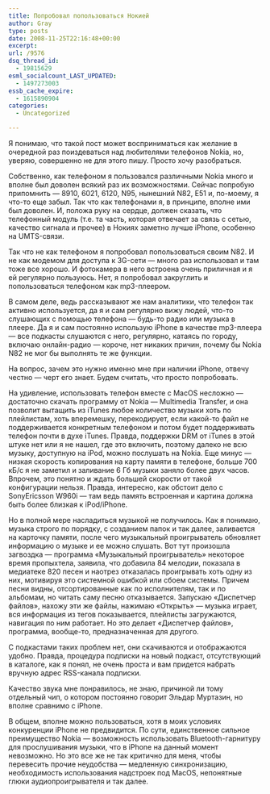 ```yaml
---
title: Попробовал попользоваться Нокией
author: Gray
type: posts
date: 2008-11-25T22:16:48+00:00
excerpt:
url: /9576
dsq_thread_id:
  - 19815629
esml_socialcount_LAST_UPDATED:
  - 1497273003
essb_cache_expire:
  - 1615890904
categories:
  - Uncategorized

---
```








Я понимаю, что такой пост может восприниматься как желание в очередной раз поиздеваться над любителями телефонов Nokia, но, уверяю, совершенно не для этого пишу. Просто хочу разобраться.

Собственно, как телефоном я пользовался различными Nokia много и вполне был доволен всякий раз их возможностями. Сейчас попробую припомнить &#8212; 8910, 6021, 6120, N95, нынешний N82, E51 и, по-моему, я что-то еще забыл. Так что как телефонами я, в принципе, вполне ими был доволен. И, положа руку на сердце, должен сказать, что телефонный модуль (т.е. та часть, которая отвечает за связь с сетью, качество сигнала и прочее) в Нокиях заметно лучше iPhone, особенно на UMTS-связи.

Так что не как телефоном я попробовал попользоваться своим N82. И не как модемом для доступа к 3G-сети &#8212; много раз использовал и там тоже все хорошо. И фотокамера в него встроена очень приличная и я ей регулярно пользуюсь. Нет, я попробовал закруглить и попользоваться телефоном как mp3-плеером.

В самом деле, ведь рассказывают же нам аналитики, что телефон так активно используется, да я и сам регулярно вижу людей, что-то слушающих с помощью телефона &#8212; будь-то радио или музыка в плеере. Да я и сам постоянно использую iPhone в качестве mp3-плеера &#8212; все подкасты слушаются с него, регулярно, катаясь по городу, включаю онлайн-радио &#8212; короче, нет никаких причин, почему бы Nokia N82 не мог бы выполнять те же функции.

На вопрос, зачем это нужно именно мне при наличии iPhone, отвечу честно &#8212; черт его знает. Будем считать, что просто попробовать.

На удивление, использовать телефон вместе с MacOS несложно &#8212; достаточно скачать программу от Nokia &#8212; Multimedia Transfer, и она позволит вытащить из iTunes любое количество музыки хоть по плейлистам, хоть вперемешку, перекодирует, если какой-то файл не поддерживается конкретным телефоном и потом будет поддерживать телефон почти в духе iTunes. Правда, поддержки DRM от iTunes в этой штуке нет или я не нашел, где это включить, поэтому далеко не всю музыку, доступную на iPod, можно послушать на Nokia. Еще минус &#8212; низкая скорость копирования на карту памяти в телефоне, больше 700 кБ/с я не заметил и заливание 6 Гб музыки заняло более двух часов. Впрочем, это понятно и ждать большей скорости от такой конфигурации нельзя. Правда, интересно, как обстоит дело с SonyEricsson W960i &#8212; там ведь память встроенная и картина должна быть более близкая к iPod/iPhone.

Но в полной мере насладиться музыкой не получилось. Как я понимаю, музыка строго по порядку, с созданием папок и так далее, заливается на карточку памяти, после чего музыкальный проигрыватель обновляет информацию о музыке и ее можно слушать. Вот тут произошла загвоздка &#8212; программа &#171;Музыкальный проигрыватель&#187; некоторое время пропыхтела, заявила, что добавила 84 мелодии, показала в медиатеке 820 песен и наотрез отказалась проигрывать хоть одну из них, мотивируя это системной ошибкой или сбоем системы. Причем песни видны, отсортированные как по исполнителям, так и по альбомам, но читать саму песню отказывается. Запускаю &#171;Диспетчер файлов&#187;, нахожу эти же файлы, нажимаю &#171;Открыть&#187; &#8212; музыка играет, вся информация из тегов показывается, плейлисты загружаются, навигация по ним работает. Но это делает &#171;Диспетчер файлов&#187;, программа, вообще-то, предназначенная для другого.

С подкастами таких проблем нет, они скачиваются и отображаются удобно. Правда, процедура подписки на новый подкаст, отсутствующий в каталоге, как я понял, не очень проста и вам придется набрать вручную адрес RSS-канала подписки.

Качество звука мне понравилось, не знаю, причиной ли тому отдельный чип, о котором постоянно говорит Эльдар Муртазин, но вполне сравнимо с iPhone.

В общем, вполне можно пользоваться, хотя в моих условиях конкуренции iPhone не предвидится. По сути, единственное сильное преимущество Nokia &#8212; возможность использовать Bluetooth-гарнитуру для прослушивания музыки, что в iPhone на данный момент невозможно. Но это все же не так критично для меня, чтобы перевесить прочие неудобства &#8212; медленную синхронизацию, необходимость использования надстроек под MacOS, непонятные глюки аудиопроигрывателя и так далее.